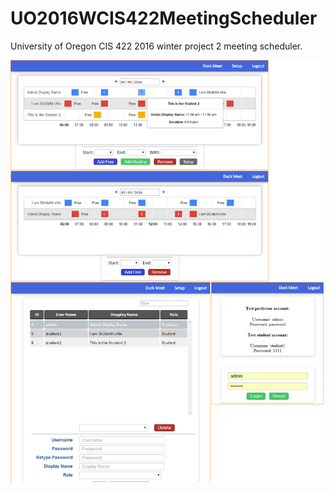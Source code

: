 # UO2016WCIS422MeetingScheduler
University of Oregon CIS 422 2016 winter project 2 meeting scheduler.

![alt tag](Demo_ver2.png)
